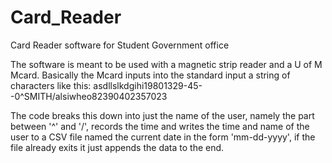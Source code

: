 # Card_Reader
Card Reader software for Student Government office

The software is meant to be used with a magnetic strip reader and a U of M Mcard.
Basically the Mcard inputs into the standard input a string of characters like this:
asdllslkdgihi19801329-45--0^SMITH/alsiwheo82390402357023

The code breaks this down into just the name of the user, namely the part between '^' and '/', records the time
and writes the time and name of the user to a CSV file named the current date in the form 'mm-dd-yyyy', if the file already exits
it just appends the data to the end.
